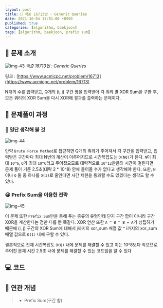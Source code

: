```yaml
---
layout: post
title: 📄 백준 16713번 - Generic Queries
date: 2021-10-04 17:51:00 +0900
published: true
categories: [algorithm, baekjoon]
tags: [algorithm, baekjoon, prefix sum]
---
```


## **📄 문제 소개**

![img-43](https://user-images.githubusercontent.com/6462456/150930218-53ca00ed-ec08-4532-ba93-b7550befd7a5.png)
_백준 16713번 : Generic Queries_

링크 : [https://www.acmicpc.net/problem/16713](https://www.acmicpc.net/problem/16713)

N개의 수를 입력받고, Q개의 (i, j) 구간 쌍을 입력받아 각 쿼리 별 XOR Sum을 구한 후,
모든 쿼리의 XOR Sum을 다시 XOR해 결과를 출력하는 문제이다.

## **📗 문제풀이 과정**

### **🧐 일단 생각해 볼 것**

![img-44](https://user-images.githubusercontent.com/6462456/150930220-b7652d7b-081b-42a5-896a-6536b50e74e1.png)

만약 `Brute Force Method`로 접근하면 Q개의 쿼리가 주어져서 각 구간을 입력받고,
입력받은 구간마다 최대 N번의 계산이 이루어지므로 시간복잡도는 `O(NQ)`가 된다.
`N`이 최대 `10^6`, `Q`가 최대 `10^6`라고 주어졌으므로 대략적으로 `10^12`만큼의 시간이 걸린다면
문제 풀이 기준 2.5초(대략 2 * 10^8) 안에 들어올 수가 없다고 생각해야 한다.
또한, `N`이나 `Q` 둘 중 하나를 `O(1)`로 줄인다면 시간 제한을 통과할 수도 있겠다는 생각도 할 수 있다.

### **😀 Prefix Sum을 이용한 전략**

![img-45](https://user-images.githubusercontent.com/6462456/150930223-a78e24d9-bb29-4058-b2e9-583d469bfe93.png)

이 문제 또한 `Prefix Sum`만을 통해 푸는 종류의 유형인데
단지 구간 합이 아니라 구간 XOR을 계산한다는 점만 다를 뿐 똑같다.
XOR 연산 또한 `A ^ B ^ B = A`가 성립하기 때문에
(i, j) 구간의 XOR Sum에 대해서 j까지의 xor_sum 배열 값 ^ i까지의 xor_sum 배열 값으로 `O(1)` 내에 구할 수 있다.

결론적으로 전체 시간복잡도 `O(Q)` 내에 문제를 해결할 수 있고
이는 10^8보다 작으므로 주어진 문제 시간 2.5초 내에 문제를 해결할 수 있는 코드임을 알 수 있다

## **💻 코드**

<script src="https://gist.github.com/poodlepoodle/8087be57cfe867431b124deb57af68ca.js"></script>

## **📒 연관 개념**

> -   Prefix Sum(구간 합)